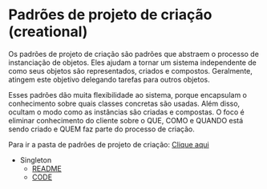 # Padrões de projeto de criação (creational)
<p> Os padrões de projeto de criação são padrões que abstraem o processo de instanciação de objetos. Eles ajudam a tornar um sistema independente de como seus objetos são representados, criados e compostos. Geralmente, atingem este objetivo delegando tarefas para outros objetos.</p>

<p> Esses padrões dão muita flexibilidade ao sistema, porque encapsulam o conhecimento sobre quais classes concretas são usadas. Além disso, ocultam o modo como as instâncias são criadas e compostas. O foco é eliminar conhecimento do cliente sobre o QUE, COMO e QUANDO está sendo criado e QUEM faz parte do processo de criação.</p>

Para ir a pasta de padrões de projeto de criação: [Clique aqui](./src/creational)

* Singleton
    * [README](./singleton.md)
    * [CODE](./singleton.md)
